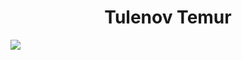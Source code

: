 <h1 align="center" dir="auto">Tulenov Temur</h1>
<p dir="auto" style="margin:0;">
<a href="https://www.codewars.com/users/テムルマル"><img src="https://www.codewars.com/users/%E3%83%86%E3%83%A0%E3%83%AB%E3%83%9E%E3%83%AB/badges/large"></a>
</p> 
